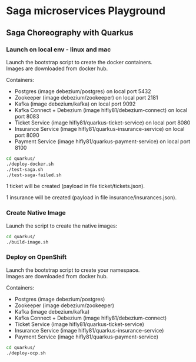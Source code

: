 Saga microservices Playground
=============================

## Saga Choreography with Quarkus

### Launch on local env - linux and mac

Launch the bootstrap script to create the docker containers.<br>
Images are downloaded from docker hub.

Containers:
 - Postgres (image debezium/postgres) on local port 5432
 - Zookeeper (image debezium/zookeeper) on local port 2181
 - Kafka (image debezium/kafka) on local port 9092
 - Kafka Connect + Debezium (image hifly81/debezium-connect) on local port 8083
 - Ticket Service (image hifly81/quarkus-ticket-service) on local port 8080
 - Insurance Service (image hifly81/quarkus-insurance-service) on local port 8090
 - Payment Service (image hifly81/quarkus-payment-service) on local port 8100

```bash
cd quarkus/
./deploy-docker.sh
./test-saga.sh
./test-saga-failed.sh
```

1 ticket will be created (payload in file ticket/tickets.json).

1 insurance will be created (payload in file insurance/insurances.json).


### Create Native Image

Launch the script to create the native images:

```bash
cd quarkus/
./build-image.sh
```

### Deploy on OpenShift

Launch the bootstrap script to create your namespace.<br>
Images are downloaded from docker hub.

Containers:
 - Postgres (image debezium/postgres)
 - Zookeeper (image debezium/zookeeper)
 - Kafka (image debezium/kafka)
 - Kafka Connect + Debezium (image hifly81/debezium-connect)
 - Ticket Service (image hifly81/quarkus-ticket-service)
 - Insurance Service (image hifly81/quarkus-insurance-service)
 - Payment Service (image hifly81/quarkus-payment-service)

```bash
cd quarkus/
./deploy-ocp.sh
```
